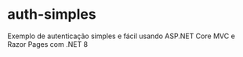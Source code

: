# auth-simples
Exemplo de autenticação simples e fácil usando ASP.NET Core MVC e Razor Pages com .NET 8
